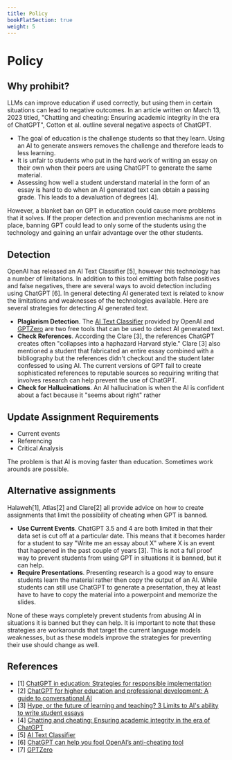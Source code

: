 ```yaml
---
title: Policy
bookFlatSection: true
weight: 5
---
```


# Policy

## Why prohibit?

LLMs can improve education if used correctly, but using them in certain situations can lead to negative outcomes. In an article written on March 13, 2023 titled, "Chatting and cheating: Ensuring academic integrity in the era of ChatGPT", Cotton et al. outline several negative aspects of ChatGPT.

- The goal of education is the challenge students so that they learn. Using an AI to generate answers removes the challenge and therefore leads to less learning.
- It is unfair to students who put in the hard work of writing an essay on their own when their peers are using ChatGPT to generate the same material.
- Assessing how well a student understand material in the form of an essay is hard to do when an AI generated text can obtain a passing grade. This leads to a devaluation of degrees [4].

However, a blanket ban on GPT in education could cause more problems that it solves. If the proper detection and prevention mechanisms are not in place, banning GPT could lead to only some of the students using the technology and gaining an unfair advantage over the other students.

## Detection

OpenAI has released an AI Text Classifier [5], however this technology has a number of limitations. In addition to this tool emitting both false positives and false negatives, there are several ways to avoid detection including using ChatGPT [6]. In general detecting AI generated text is related to know the limitations and weaknesses of the technologies available. Here are several strategies for detecting AI generated text.

- **Plagiarism Detection**. The [AI Text Classifier](https://platform.openai.com/ai-text-classifier) provided by OpenAI and [GPTZero](https://gptzero.me/) are two free tools that can be used to detect AI generated text.
- **Check References**. According the Clare [3], the references ChatGPT creates often "collapses into a haphazard Harvard style." Clare [3] also mentioned a student that fabricated an entire essay combined with a bibliography but the references didn't checkout and the student later confessed to using AI. The current versions of GPT fail to create sophisticated references to reputable sources so requiring writing that involves research can help prevent the use of ChatGPT.
- **Check for Hallucinations**. An AI hallucination is when the AI is confident about a fact because it "seems about right" rather 

## Update Assignment Requirements
- Current events
- Referencing
- Critical Analysis

The problem is that AI is moving faster than education.
Sometimes work arounds are possible.


## Alternative assignments

Halaweh[1], Atlas[2] and Clare[2] all provide advice on how to create assignments that limit the possibility of cheating when GPT is banned.

- **Use Current Events**. ChatGPT 3.5 and 4 are both limited in that their data set is cut off at a particular date. This means that it becomes harder for a student to say "Write me an essay about X" where X is an event that happened in the past couple of years [3]. This is not a full proof way to prevent students from using GPT in situations it is banned, but it can help.
- **Require Presentations**. Presenting research is a good way to ensure students learn the material rather then copy the output of an AI. While students can still use ChatGPT to generate a presentation, they at least have to have to copy the material into a powerpoint and memorize the slides.

None of these ways completely prevent students from abusing AI in situations it is banned but they can help. It is important to note that these strategies are workarounds that target the current language models weaknesses, but as these models improve the strategies for preventing their use should change as well.

## References
- [1] [ChatGPT in education: Strategies for responsible implementation](https://www.cedtech.net/download/chatgpt-in-education-strategies-for-responsible-implementation-13036.pdf)
- [2] [ChatGPT for higher education and professional development: A guide to conversational AI](https://digitalcommons.uri.edu/cgi/viewcontent.cgi?article=1547&context=cba_facpubs)
- [3] [Hype, or the future of learning and teaching? 3 Limits to AI's ability to write student essays](https://kar.kent.ac.uk/99505/)
- [4] [Chatting and cheating: Ensuring academic integrity in the era of ChatGPT](https://www.tandfonline.com/doi/full/10.1080/14703297.2023.2190148)
- [5] [AI Text Classifier](https://platform.openai.com/ai-text-classifier)
- [6] [ChatGPT can help you fool OpenAI’s anti-cheating tool](https://news.yahoo.com/chatgpt-help-fool-openai-anti-210228671.html?guccounter=1&guce_referrer=aHR0cHM6Ly93d3cuZ29vZ2xlLmNvbS8&guce_referrer_sig=AQAAANYGcfjeTrfC6Kg8FoIl-fh9Z1VAyE3U5G6YKSIkNXMiIDJZGSexQFxwRr0zom52RVMC7-lsYWYDfmc56QHaOh1tHGSdS96mTvEjCVvaYo8Ixsd0jo_d-73rvocUWOYL7LLgwoqNlNn3qixm-eMTaG4U7pP2gvuC07E4fS5Vu-J-)
- [7] [GPTZero](https://gptzero.me/)
